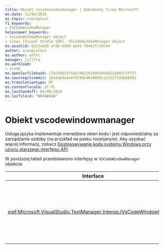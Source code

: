 ```yaml
---
title: Obiekt vscodewindowmanager | Dokumenty firmy Microsoft
ms.date: 11/04/2016
ms.topic: conceptual
f1_keywords:
- VSCodeWindowManager
helpviewer_keywords:
- VsCodeWindowManager object
- views [Visual Studio SDK], VSCodeWindowManager object
ms.assetid: e313add5-afdb-4d8d-abd1-764e1fc10c44
author: acangialosi
ms.author: anthc
manager: jillfra
ms.workload:
- vssdk
ms.openlocfilehash: 17bc9462af55ec9621654bd39cd65a2091f3f73f
ms.sourcegitcommit: 16a4a5da4a4fd795b46a0869ca2152f2d36e6db2
ms.translationtype: MT
ms.contentlocale: pl-PL
ms.lasthandoff: 04/06/2020
ms.locfileid: "80740418"
---
```

# <a name="vscodewindowmanager-object"></a>Obiekt vscodewindowmanager

Usługa języka implementuje menedżera okien kodu i jest odpowiedzialny za zarządzanie ozdoby (na przykład na pasku rozwijanym). Aby uzyskać więcej informacji, zobacz [Dostosowywanie kodu systemu Windows przy użyciu starszego interfejsu API](/visualstudio/extensibility/customizing-code-windows-by-using-the-legacy-api?view=vs-2015).

W poniższej tabeli przedstawiono interfejsy w `VSCodeWindowManager` obiekcie.

|Interface|Opis|
|---------------|-----------------|
|<xref:Microsoft.VisualStudio.TextManager.Interop.IVsCodeWindowManager>|Umożliwia dodawania lub usuwania ozdób (takich jak paski rozwijane) do okna kodu.|
